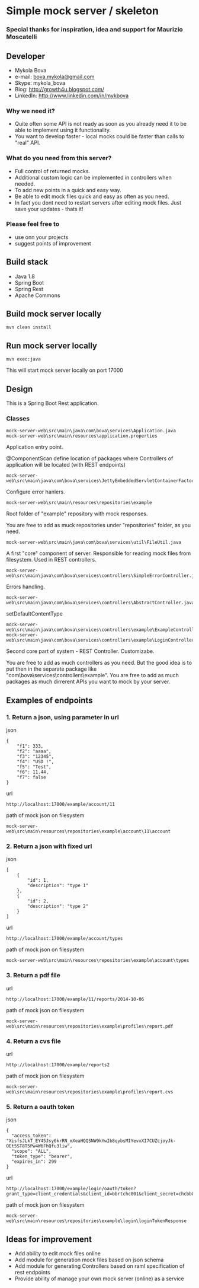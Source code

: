 # Simple mock server / skeleton

### Special thanks for inspiration, idea and support for Maurizio Moscatelli

## Developer 
* Mykola Bova
* e-mail:                 bova.mykola@gmail.com
* Skype:                  mykola_bova
* Blog:                   http://growth4u.blogspot.com/
* LinkedIn:               http://www.linkedin.com/in/mykbova

### Why we need it?
- Quite often some API is not ready as soon as you already need it to be able to implement using it functionality.
- You want to develop faster - local mocks could be faster than calls to "real" API.

### What do you need from this server?
- Full control of returned mocks.
- Additional custom logic can be implemented in controllers when needed.
- To add new points in a quick and easy way.
- Be able to edit mock files quick and easy as often as you need.
- In fact you dont need to restart servers after editing mock files. Just save your updates - thats it!

### Please feel free to
* use onn your projects
* suggest points of improvement

## Build stack
* Java 1.8
* Spring Boot
* Spring Rest
* Apache Commons

## Build mock server locally

```
mvn clean install
```

## Run mock server locally

```
mvn exec:java
```

This will start mock server locally on port 17000

## Design

This is a Spring Boot Rest application.

### Classes
```
mock-server-web\src\main\java\com\bova\services\Application.java
mock-server-web\src\main\resources\application.properties
```

Application entry point.

@ComponentScan define location of packages where Controllers of application will be located (with REST endpoints)

```
mock-server-web\src\main\java\com\bova\services\JettyEmbeddedServletContainerFactory.java
```

Configure error hanlers.

```
mock-server-web\src\main\resources\repositories\example
```

Root folder of "example" repository with mock responses.

You are free to add as muck repositories under "repositories" folder, as you need.

```
mock-server-web\src\main\java\com\bova\services\util\FileUtil.java
```

A first "core" component of server.
Responsible for reading mock files from filesystem.
Used in REST controllers.

```
mock-server-web\src\main\java\com\bova\services\controllers\SimpleErrorController.java
```

Errors handling.

```
mock-server-web\src\main\java\com\bova\services\controllers\AbstractController.java
```

setDefaultContentType

```
mock-server-web\src\main\java\com\bova\services\controllers\example\ExampleController.java
mock-server-web\src\main\java\com\bova\services\controllers\example\LoginController.java
```

Second core part of system - REST Controller.
Customizabe.

You are free to add as much controllers as you need.
But the good idea is to put then in the separate package like "com\bova\services\controllers\example".
You are free to add as much packages as much dirrerent APIs you want to mock by your server.

## Examples of endpoints

### 1. Return a json, using parameter in url 

json
```
{
    "f1": 333,
    "f2": "aaaa",
    "f3": "12345",
    "f4": "USD !",
    "f5": "Test",
    "f6": 11.44,
    "f7": false
}
```

url
```
http://localhost:17000/example/account/11
```

path of mock json on filesystem
```
mock-server-web\src\main\resources\repositories\example\account\11\account
```

### 2. Return a json with fixed url

json
```
[
    {
        "id": 1,
        "description": "type 1"
    },
    {
        "id": 2,
        "description": "type 2"
    }
]

```

url
```
http://localhost:17000/example/account/types
```

path of mock json on filesystem
```
mock-server-web\src\main\resources\repositories\example\account\types
```

### 3. Return a pdf file

url
```
http://localhost:17000/example/11/reports/2014-10-06
```

path of mock json on filesystem
```
mock-server-web\src\main\resources\repositories\example\profiles\report.pdf
```

### 4. Return a cvs file

url
```
http://localhost:17000/example/reports2
```

path of mock json on filesystem
```
mock-server-web\src\main\resources\repositories\example\profiles\report.cvs
```

### 5. Return a oauth token

json
```
{
  "access_token": "XisfsJLkT_EY45Jsy6krRN_mXeaHQQSNW9kYwIb8qybsMIYevxXI7CUZcjoyJk-OEt5ST8T5Pw4W6FhQfu3liw",
  "scope": "ALL",
  "token_type": "bearer",
  "expires_in": 299
}

```

url
```
http://localhost:17000/example/login/oauth/token?grant_type=client_credentials&client_id=bbrtchc001&client_secret=chcbb001ec4y&scope=ALL
```

path of mock json on filesystem
```
mock-server-web\src\main\resources\repositories\example\login\loginTokenResponse
```

## Ideas for improvement
- Add ability to edit mock files online
- Add module for generation mock files based on json schema
- Add module for generating Controllers based on raml specification of rest endpoints
- Provide ability of manage your own mock server (online) as a service
